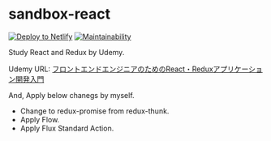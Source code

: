 # sandbox-react
<!-- Markdown snippet -->
[![Deploy to Netlify](https://www.netlify.com/img/deploy/button.svg)](https://app.netlify.com/start/deploy?repository=https://github.com/budougumi0617/udemy_react)
[![Maintainability](https://api.codeclimate.com/v1/badges/4dd379b67640bc0c9d19/maintainability)](https://codeclimate.com/github/budougumi0617/sandbox-react/maintainability)

Study React and Redux by Udemy.

Udemy URL: [フロントエンドエンジニアのためのReact・Reduxアプリケーション開発入門](https://www.udemy.com/react-application-development/)

And, Apply below chanegs by myself.

- Change to redux-promise from redux-thunk.
- Apply Flow.
- Apply Flux Standard Action.
